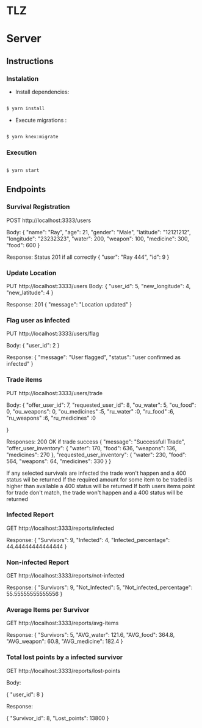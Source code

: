 # TLZ

# Server

## Instructions
### Instalation

- Install dependencies:
```bash

$ yarn install
```
- Execute migrations :
```bash

$ yarn knex:migrate
```

### Execution

```bash

$ yarn start
```

## Endpoints

### Survival Registration

POST http://localhost:3333/users

Body: 
{
 "name": "Ray",
 "age": 21,
 "gender": "Male",
 "latitude": "12121212",
 "longitude": "23232323",
  "water": 200,
  "weapon": 100,
  "medicine": 300,
  "food": 600
}

Response:
Status 201 if all correctly
{
  "user": "Ray 444",
  "id": 9
}


### Update Location

PUT http://localhost:3333/users
Body:
{
	"user_id": 5,
	"new_longitude": 4,
	"new_latitude": 4
}

Response: 
201
{
  "message": "Location updated"
}

### Flag user as infected

PUT http://localhost:3333/users/flag

Body:
{
	"user_id": 2
}

Response:
{
  "message": "User flagged",
  "status": "user confirmed as infected"
}

### Trade items

PUT http://localhost:3333/users/trade

Body:
{
	"offer_user_id": 7,
	"requested_user_id": 8,
	"ou_water": 5,
   "ou_food": 0,
   "ou_weapons": 0,
   "ou_medicines" :5,
   "ru_water" :0,
   "ru_food" :6,
   "ru_weapons" :6,
   "ru_medicines" :0
	
}

Responses:
200 OK if trade success
{
  "message": "Successfull Trade",
  "offer_user_inventory": {
    "water": 170,
    "food": 636,
    "weapons": 136,
    "medicines": 270
  },
  "requested_user_inventory": {
    "water": 230,
    "food": 564,
    "weapons": 64,
    "medicines": 330
  }
}

If any selected survivals are infected the trade won't happen and a 400 status wil be returned
If the required amount for some item to be traded is higher than available a 400 status will be returned
If both users items point for trade don't match, the trade won't happen and a 400 status will be returned

### Infected Report 

GET http://localhost:3333/reports/infected

Response:
{
  "Survivors": 9,
  "Infected": 4,
  "Infected_percentage": 44.44444444444444
}

### Non-infected Report

GET http://localhost:3333/reports/not-infected

Response: 
{
  "Survivors": 9,
  "Not_Infected": 5,
  "Not_infected_percentage": 55.55555555555556
}

### Average Items per Survivor

GET http://localhost:3333/reports/avg-items

Response:
{
  "Survivors": 5,
  "AVG_water": 121.6,
  "AVG_food": 364.8,
  "AVG_weapon": 60.8,
  "AVG_medicine": 182.4
}

### Total lost points by a infected survivor

GET http://localhost:3333/reports/lost-points

Body:

{
	"user_id": 8
}

Response:

{
  "Survivor_id": 8,
  "Lost_points": 13800
}

